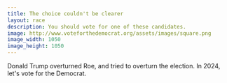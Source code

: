 ```yaml
---
title: The choice couldn't be clearer
layout: race
description: You should vote for one of these candidates.
image: http://www.voteforthedemocrat.org/assets/images/square.png
image_width: 1050
image_height: 1050
---
```

Donald Trump overturned Roe, and tried to overturn the election. In 2024, let's vote for the Democrat.

